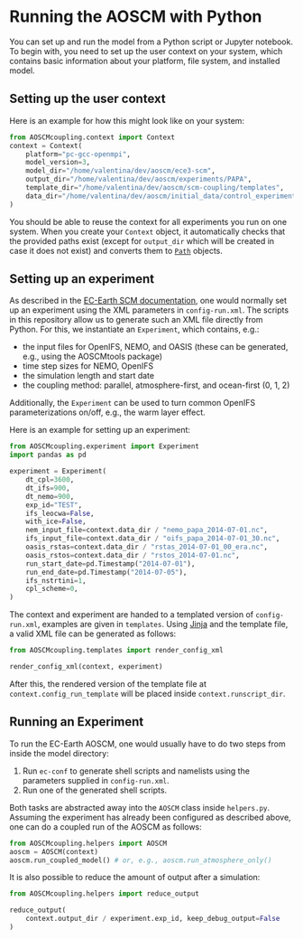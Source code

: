 # Running the AOSCM with Python

You can set up and run the model from a Python script or Jupyter notebook.
To begin with, you need to set up the user context on your system, which contains basic information about your platform, file system, and installed model.

## Setting up the user context

Here is an example for how this might look like on your system:

```python 
from AOSCMcoupling.context import Context
context = Context(
    platform="pc-gcc-openmpi",
    model_version=3,
    model_dir="/home/valentina/dev/aoscm/ece3-scm",
    output_dir="/home/valentina/dev/aoscm/experiments/PAPA",
    template_dir="/home/valentina/dev/aoscm/scm-coupling/templates",
    data_dir="/home/valentina/dev/aoscm/initial_data/control_experiment",
)
```

You should be able to reuse the context for all experiments you run on one system.
When you create your `Context` object, it automatically checks that the provided paths exist (except for `output_dir` which will be created in case it does not exist) and converts them to [`Path`](https://docs.python.org/3/library/pathlib.html) objects.

## Setting up an experiment

As described in the [EC-Earth SCM documentation](https://dev.ec-earth.org/projects/ecearth3/wiki/Single_Column_Coupled_EC-Earth#Running-the-model), one would normally set up an experiment using the XML parameters in `config-run.xml`.
The scripts in this repository allow us to generate such an XML file directly from Python.
For this, we instantiate an `Experiment`, which contains, e.g.:
- the input files for OpenIFS, NEMO, and OASIS (these can be generated, e.g., using the AOSCMtools package)
- time step sizes for NEMO, OpenIFS
- the simulation length and start date
- the coupling method: parallel, atmosphere-first, and ocean-first (0, 1, 2)

Additionally, the `Experiment` can be used to turn common OpenIFS parameterizations on/off, e.g., the warm layer effect.

Here is an example for setting up an experiment:

```python
from AOSCMcoupling.experiment import Experiment
import pandas as pd

experiment = Experiment(
    dt_cpl=3600,
    dt_ifs=900,
    dt_nemo=900,
    exp_id="TEST",
    ifs_leocwa=False,
    with_ice=False,
    nem_input_file=context.data_dir / "nemo_papa_2014-07-01.nc",
    ifs_input_file=context.data_dir / "oifs_papa_2014-07-01_30.nc",
    oasis_rstas=context.data_dir / "rstas_2014-07-01_00_era.nc",
    oasis_rstos=context.data_dir / "rstos_2014-07-01.nc",
    run_start_date=pd.Timestamp("2014-07-01"),
    run_end_date=pd.Timestamp("2014-07-05"),
    ifs_nstrtini=1,
    cpl_scheme=0,
)
```

The context and experiment are handed to a templated version of `config-run.xml`, examples are given in `templates`.
Using [Jinja](https://jinja.palletsprojects.com/) and the template file, a valid XML file can be generated as follows:

```python
from AOSCMcoupling.templates import render_config_xml

render_config_xml(context, experiment)
```

After this, the rendered version of the template file at `context.config_run_template` will be placed inside `context.runscript_dir`.

## Running an Experiment

To run the EC-Earth AOSCM, one would usually have to do two steps from inside the model directory:
1. Run `ec-conf` to generate shell scripts and namelists using the parameters supplied in `config-run.xml`.
2. Run one of the generated shell scripts.

Both tasks are abstracted away into the `AOSCM` class inside `helpers.py`.
Assuming the experiment has already been configured as described above, one can do a coupled run of the AOSCM as follows:

```python
from AOSCMcoupling.helpers import AOSCM
aoscm = AOSCM(context)
aoscm.run_coupled_model() # or, e.g., aoscm.run_atmosphere_only()
```

It is also possible to reduce the amount of output after a simulation:

```python
from AOSCMcoupling.helpers import reduce_output

reduce_output(
    context.output_dir / experiment.exp_id, keep_debug_output=False
)
```